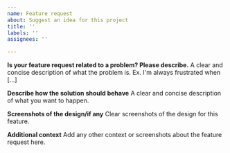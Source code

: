 ```yaml
---
name: Feature request
about: Suggest an idea for this project
title: ''
labels: ''
assignees: ''

---
```


**Is your feature request related to a problem? Please describe.**
A clear and concise description of what the problem is. Ex. I'm always frustrated when [...]

**Describe how the solution should behave**
A clear and concise description of what you want to happen.

**Screenshots of the design/if any**
Clear screenshots of the design for this feature.

**Additional context**
Add any other context or screenshots about the feature request here.
